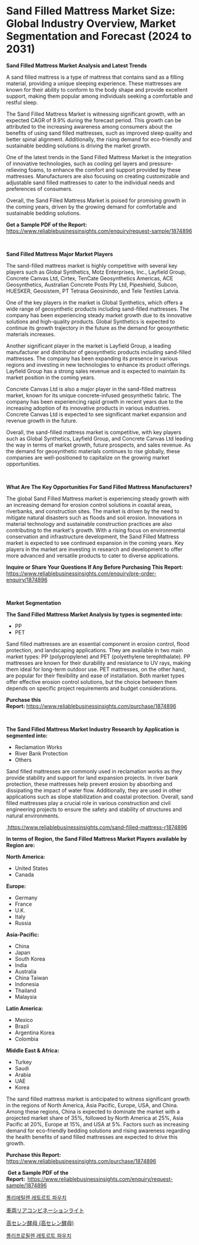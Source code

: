 <p><h1>Sand Filled Mattress Market Size: Global Industry Overview, Market Segmentation and Forecast (2024 to 2031)</h1></p><p><strong>Sand Filled Mattress Market Analysis and Latest Trends</strong></p>
<p><p>A sand filled mattress is a type of mattress that contains sand as a filling material, providing a unique sleeping experience. These mattresses are known for their ability to conform to the body shape and provide excellent support, making them popular among individuals seeking a comfortable and restful sleep.</p><p>The Sand Filled Mattress Market is witnessing significant growth, with an expected CAGR of 9.9% during the forecast period. This growth can be attributed to the increasing awareness among consumers about the benefits of using sand filled mattresses, such as improved sleep quality and better spinal alignment. Additionally, the rising demand for eco-friendly and sustainable bedding solutions is driving the market growth.</p><p>One of the latest trends in the Sand Filled Mattress Market is the integration of innovative technologies, such as cooling gel layers and pressure-relieving foams, to enhance the comfort and support provided by these mattresses. Manufacturers are also focusing on creating customizable and adjustable sand filled mattresses to cater to the individual needs and preferences of consumers.</p><p>Overall, the Sand Filled Mattress Market is poised for promising growth in the coming years, driven by the growing demand for comfortable and sustainable bedding solutions.</p></p>
<p><strong>Get a Sample PDF of the Report:&nbsp;</strong> <a href="https://www.reliablebusinessinsights.com/enquiry/request-sample/1874896">https://www.reliablebusinessinsights.com/enquiry/request-sample/1874896</a></p>
<p>&nbsp;</p>
<p><strong>Sand Filled Mattress Major Market Players</strong></p>
<p><p>The sand-filled mattress market is highly competitive with several key players such as Global Synthetics, Motz Enterprises, Inc., Layfield Group, Concrete Canvas Ltd, Cirtex, TenCate Geosynthetics Americas, ACE Geosynthetics, Australian Concrete Posts Pty Ltd, Pipeshield, Subcon, HUESKER, Geosistem, PT Tetrasa Geosinindo, and Tele Textiles Latvia.</p><p>One of the key players in the market is Global Synthetics, which offers a wide range of geosynthetic products including sand-filled mattresses. The company has been experiencing steady market growth due to its innovative solutions and high-quality products. Global Synthetics is expected to continue its growth trajectory in the future as the demand for geosynthetic materials increases.</p><p>Another significant player in the market is Layfield Group, a leading manufacturer and distributor of geosynthetic products including sand-filled mattresses. The company has been expanding its presence in various regions and investing in new technologies to enhance its product offerings. Layfield Group has a strong sales revenue and is expected to maintain its market position in the coming years.</p><p>Concrete Canvas Ltd is also a major player in the sand-filled mattress market, known for its unique concrete-infused geosynthetic fabric. The company has been experiencing rapid growth in recent years due to the increasing adoption of its innovative products in various industries. Concrete Canvas Ltd is expected to see significant market expansion and revenue growth in the future.</p><p>Overall, the sand-filled mattress market is competitive, with key players such as Global Synthetics, Layfield Group, and Concrete Canvas Ltd leading the way in terms of market growth, future prospects, and sales revenue. As the demand for geosynthetic materials continues to rise globally, these companies are well-positioned to capitalize on the growing market opportunities.</p></p>
<p>&nbsp;</p>
<p><strong>What Are The Key Opportunities For Sand Filled Mattress Manufacturers?</strong></p>
<p><p>The global Sand Filled Mattress market is experiencing steady growth with an increasing demand for erosion control solutions in coastal areas, riverbanks, and construction sites. The market is driven by the need to mitigate natural disasters such as floods and soil erosion. Innovations in material technology and sustainable construction practices are also contributing to the market's growth. With a rising focus on environmental conservation and infrastructure development, the Sand Filled Mattress market is expected to see continued expansion in the coming years. Key players in the market are investing in research and development to offer more advanced and versatile products to cater to diverse applications.</p></p>
<p><strong>Inquire or Share Your Questions If Any Before Purchasing This Report:</strong> <a href="https://www.reliablebusinessinsights.com/enquiry/pre-order-enquiry/1874896">https://www.reliablebusinessinsights.com/enquiry/pre-order-enquiry/1874896</a></p>
<p>&nbsp;</p>
<p><strong>Market Segmentation</strong></p>
<p><strong>The Sand Filled Mattress Market Analysis by types is segmented into:</strong></p>
<p><ul><li>PP</li><li>PET</li></ul></p>
<p><p>Sand filled mattresses are an essential component in erosion control, flood protection, and landscaping applications. They are available in two main market types: PP (polypropylene) and PET (polyethylene terephthalate). PP mattresses are known for their durability and resistance to UV rays, making them ideal for long-term outdoor use. PET mattresses, on the other hand, are popular for their flexibility and ease of installation. Both market types offer effective erosion control solutions, but the choice between them depends on specific project requirements and budget considerations.</p></p>
<p><strong>Purchase this Report:&nbsp;</strong><a href="https://www.reliablebusinessinsights.com/purchase/1874896">https://www.reliablebusinessinsights.com/purchase/1874896</a></p>
<p>&nbsp;</p>
<p><strong>The Sand Filled Mattress Market Industry Research by Application is segmented into:</strong></p>
<p><ul><li>Reclamation Works</li><li>River Bank Protection</li><li>Others</li></ul></p>
<p><p>Sand filled mattresses are commonly used in reclamation works as they provide stability and support for land expansion projects. In river bank protection, these mattresses help prevent erosion by absorbing and dissipating the impact of water flow. Additionally, they are used in other applications such as slope stabilization and coastal protection. Overall, sand filled mattresses play a crucial role in various construction and civil engineering projects to ensure the safety and stability of structures and natural environments.</p></p>
<p><a href="https://www.reliablebusinessinsights.com/sand-filled-mattress-r1874896">&nbsp;https://www.reliablebusinessinsights.com/sand-filled-mattress-r1874896</a></p>
<p><strong>In terms of Region, the Sand Filled Mattress Market Players available by Region are:</strong></p>
<p>
    <p> <strong> North America: </strong>
        <ul>
            <li>United States</li>
            <li>Canada</li>
        </ul>
        </p> 
    <p> <strong> Europe: </strong>
        <ul>
            <li>Germany</li>
            <li>France</li>
            <li>U.K.</li>
            <li>Italy</li>
            <li>Russia</li>
        </ul>
        </p> 
    <p> <strong> Asia-Pacific: </strong>
        <ul>
            <li>China</li>
            <li>Japan</li>
            <li>South Korea</li>
            <li>India</li>
            <li>Australia</li>
            <li>China Taiwan</li>
            <li>Indonesia</li>
            <li>Thailand</li>
            <li>Malaysia</li>
        </ul>
        </p> 
    <p> <strong> Latin America: </strong>
        <ul>
            <li>Mexico</li>
            <li>Brazil</li>
            <li>Argentina Korea</li>
            <li>Colombia</li>
        </ul>
        </p> 
    <p> <strong> Middle East & Africa: </strong>
        <ul>
            <li>Turkey</li>
            <li>Saudi</li>
            <li>Arabia</li>
            <li>UAE</li>
            <li>Korea</li>
        </ul>
    </p>
    </p>
<p><p>The sand filled mattress market is anticipated to witness significant growth in the regions of North America, Asia Pacific, Europe, USA, and China. Among these regions, China is expected to dominate the market with a projected market share of 35%, followed by North America at 25%, Asia Pacific at 20%, Europe at 15%, and USA at 5%. Factors such as increasing demand for eco-friendly bedding solutions and rising awareness regarding the health benefits of sand filled mattresses are expected to drive this growth.</p></p>
<p><strong>Purchase this Report: </strong><a href="https://www.reliablebusinessinsights.com/purchase/1874896">https://www.reliablebusinessinsights.com/purchase/1874896</a></p>
<p>&nbsp;<strong>Get a Sample PDF of the Report:&nbsp;&nbsp;</strong><a href="https://www.reliablebusinessinsights.com/enquiry/request-sample/1874896">https://www.reliablebusinessinsights.com/enquiry/request-sample/1874896</a></p>
<p><strong></strong></p>
<p><p><a href="https://medium.com/@christianwilderman2022/%EA%B8%80%EB%A1%9C%EB%B2%8C-%ED%8F%B4%EB%A6%AC%EC%97%90%ED%8B%B8%EB%A0%8C-%EB%A6%AC%ED%86%A0%ED%8A%B8-%ED%8C%8C%EC%9A%B0%EC%B9%98-%EC%8B%9C%EC%9E%A5-%EB%B2%94%EC%9C%84-%EB%B0%8F-2024%EB%85%84%EB%B6%80%ED%84%B0-2031%EB%85%84%EA%B9%8C%EC%A7%80-%EC%98%88%EC%B8%A1%EB%90%9C-%EB%B9%A0%EB%A5%B4%EA%B2%8C-%EC%84%B1%EC%9E%A5%ED%95%98%EB%8A%94-cagr%EC%9D%84-%EC%9E%90%EC%84%B8%ED%9E%88-%EB%B6%84%EC%84%9D%ED%95%B4-%EB%B3%B4%EA%B2%A0%EC%8A%B5%EB%8B%88%EB%8B%A4-d05faa8c19b3">폴리에틸렌 레토르트 파우치</a></p><p><a href="https://medium.com/@hugofirst21/%E8%A3%BD%E5%93%81%E3%82%BF%E3%82%A4%E3%83%97-%E3%82%A2%E3%83%97%E3%83%AA%E3%82%B1%E3%83%BC%E3%82%B7%E3%83%A7%E3%83%B3%E5%88%A5-%E5%9C%B0%E5%9F%9F%E5%88%A5-%E4%BC%81%E6%A5%AD%E5%88%A5%E3%81%AE%E3%82%B0%E3%83%AD%E3%83%BC%E3%83%90%E3%83%AB%E8%BB%8A%E4%B8%A1%E3%83%AA%E3%82%A2%E3%82%B3%E3%83%B3%E3%83%93%E3%83%8D%E3%83%BC%E3%82%B7%E3%83%A7%E3%83%B3%E3%83%A9%E3%82%A4%E3%83%88%E5%B8%82%E5%A0%B4-%E6%A5%AD%E7%95%8C%E3%82%BB%E3%82%B0%E3%83%A1%E3%83%B3%E3%83%88%E5%B1%95%E6%9C%9B-%E5%B8%82%E5%A0%B4%E8%A9%95%E4%BE%A1-%E7%AB%B6%E4%BA%89%E6%83%85%E5%8B%A2-%E3%83%88%E3%83%AC%E3%83%B3%E3%83%89-%E4%BA%88%E6%B8%AC-2024%E5%B9%B4-2031%E5%B9%B4-3cb739870dcf">車両リアコンビネーションライト</a></p><p><a href="https://medium.com/@hugofirst21/%E3%83%8F%E3%82%A4%E3%82%BB%E3%83%AC%E3%83%8B%E3%82%A6%E3%83%A0%E9%85%B5%E6%AF%8D-%E9%AB%98%E3%82%BB%E3%83%AC%E3%83%B3%E9%85%B5%E6%AF%8D-%E5%B8%82%E5%A0%B4%E3%81%AE%E3%82%B5%E3%82%A4%E3%82%BA-%E3%82%B7%E3%82%A7%E3%82%A2-%E3%83%88%E3%83%AC%E3%83%B3%E3%83%89%E5%88%86%E6%9E%90%E3%83%AC%E3%83%9D%E3%83%BC%E3%83%88-%E3%82%A8%E3%83%B3%E3%83%89%E3%83%A6%E3%83%BC%E3%82%B9%E5%88%A5-%E6%A9%9F%E8%83%BD%E6%80%A7%E9%A3%9F%E5%93%81-%E9%A3%BC%E6%96%99%E6%A5%AD%E7%95%8C-%E5%8E%9F%E6%96%99%E5%88%A5-2031%E5%B9%B4%E3%81%BE%E3%81%A7%E3%81%AE%E4%BA%88%E6%B8%AC-df8e09403d40">高セレン酵母 (高セレン酵母)</a></p><p><a href="https://medium.com/@christianwilderman2022/2024%EB%85%84%EB%B6%80%ED%84%B0-2031%EB%85%84%EA%B9%8C%EC%A7%80-polypropylene-retort-pouch-%EC%8B%9C%EC%9E%A5-%EC%84%B1%EC%9E%A5-%EC%A0%84%EB%A7%9D-%EB%B0%8F-cagr%EB%A1%9C-%ED%94%84%EB%A1%9C%EC%A0%9D%ED%8C%85%ED%95%98%EB%A9%B0-%EC%9D%91%EC%9A%A9-%EB%B6%84%EC%95%BC-%EC%A7%80%EC%97%AD-%EC%A0%84%EB%A7%9D-%EB%B0%8F-%EC%88%98%EC%9D%B5%EC%97%90-%EB%8C%80%ED%95%9C-%EC%8B%9C%EC%9E%A5-%EB%8F%99%ED%96%A5-%EB%B6%84%EC%84%9D-8de9f240f200">폴리프로필렌 레토르트 파우치</a></p></p>